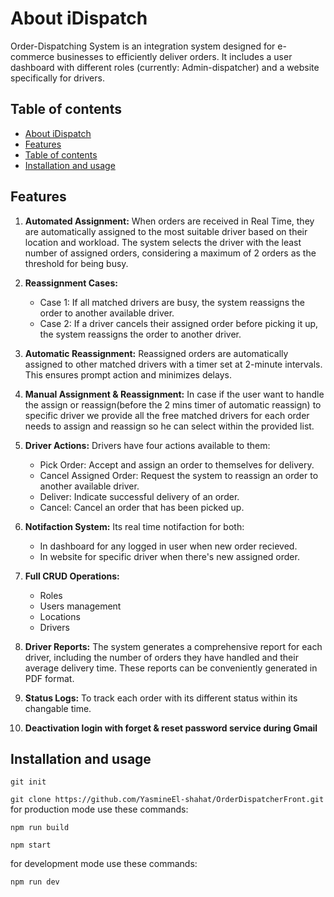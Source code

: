 # About iDispatch
Order-Dispatching System is an integration system designed for e-commerce businesses to efficiently deliver orders. 
It includes a user dashboard with different roles (currently: Admin-dispatcher) and a website specifically for drivers.


## Table of contents

- [About iDispatch](#about-iDispatch)
- [Features](#features)
- [Table of contents](#table-of-contents)
- [Installation and usage](#installation-and-usage)

## Features
1. **Automated Assignment:** When orders are received in Real Time, they are automatically assigned to the most suitable driver based on their location and workload. The system selects the driver with the least number of assigned orders, considering a maximum of 2 orders as the threshold for being busy.

2. **Reassignment Cases:**
   - Case 1: If all matched drivers are busy, the system reassigns the order to another available driver.
   - Case 2: If a driver cancels their assigned order before picking it up, the system reassigns the order to another driver.

3. **Automatic Reassignment:** Reassigned orders are automatically assigned to other matched drivers with a timer set at 2-minute intervals. This ensures prompt action and minimizes delays.

4. **Manual Assignment & Reassignment:** In case if the user want to handle the assign or reassign(before the 2 mins timer of automatic reassign) to specific driver we provide all the free matched drivers for each order needs to assign and reassign so he can select within the provided list.

5. **Driver Actions:** Drivers have four actions available to them:
   - Pick Order: Accept and assign an order to themselves for delivery.
   - Cancel Assigned Order: Request the system to reassign an order to another available driver.
   - Deliver: Indicate successful delivery of an order.
   - Cancel: Cancel an order that has been picked up.
     
6. **Notifaction System:** Its real time notifaction for both:
   - In dashboard for any logged in user when new order recieved.
   - In website for specific driver when there's new assigned order.
   
7. **Full CRUD Operations:**
    - Roles
    - Users management
    - Locations
    - Drivers

8. **Driver Reports:** The system generates a comprehensive report for each driver, including the number of orders they have handled and their average delivery time. These reports can be conveniently generated in PDF format.
   
9. **Status Logs:** To track each order with its different status within its changable time.
   
10. **Deactivation login with forget & reset password service during Gmail**


## Installation and usage

`git init`

`git clone https://github.com/YasmineEl-shahat/OrderDispatcherFront.git`
for production mode use these commands:

`npm run build`

`npm start`

for development mode use these commands:

`npm run dev`
